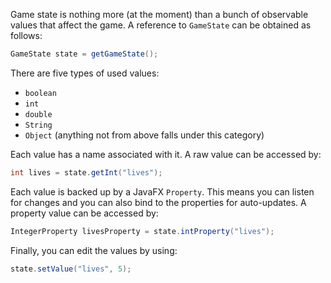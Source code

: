 Game state is nothing more (at the moment) than a bunch of observable values that affect the game.
A reference to `GameState` can be obtained as follows:

```java
GameState state = getGameState();
```

There are five types of used values:
* `boolean`
* `int`
* `double`
* `String`
* `Object` (anything not from above falls under this category)

Each value has a name associated with it.
A raw value can be accessed by:

```java
int lives = state.getInt("lives");
```

Each value is backed up by a JavaFX `Property`.
This means you can listen for changes and you can also bind to the properties for auto-updates.
A property value can be accessed by:

```java
IntegerProperty livesProperty = state.intProperty("lives");
```

Finally, you can edit the values by using:

```java
state.setValue("lives", 5);
```